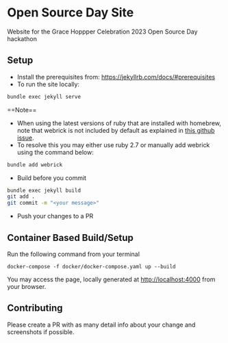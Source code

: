 # Open Source Day Site

Website for the Grace Hoppper Celebration 2023 Open Source Day hackathon

## Setup

- Install the prerequisites from:  https://jekyllrb.com/docs/#prerequisites
- To run the site locally:

```bash
bundle exec jekyll serve
```

==Note==

- When using the latest versions of ruby that are installed with homebrew, note that webrick is not included by default as explained in [this github issue](https://github.com/github/pages-gem/issues/752).
- To resolve this you may either use ruby 2.7 or manually add webrick using the command below:

```bash
bundle add webrick
```

- Build before you commit

```bash
bundle exec jekyll build
git add .
git commit -m "<your message>"
```

- Push your changes to a PR

## Container Based Build/Setup

Run the following command from your terminal

```shell
docker-compose -f docker/docker-compose.yaml up --build
```

You may access the page, locally generated at
[http://localhost:4000](http://localhost:4000) from your browser.

## Contributing

Please create a PR with as many detail info about your change and screenshots if possible.
